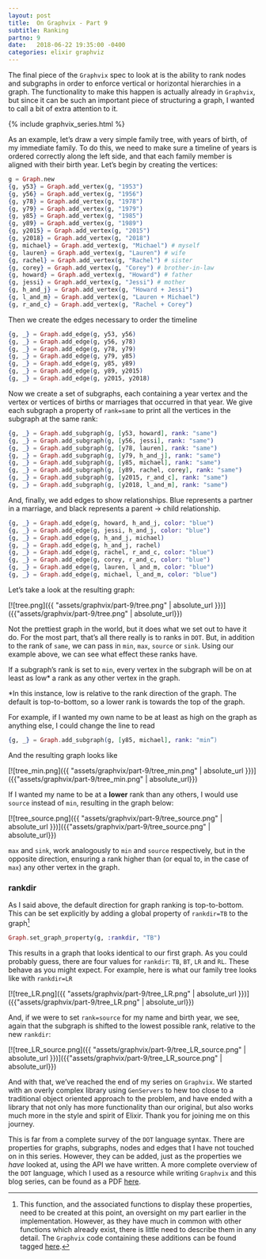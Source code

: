 ```yaml
---
layout: post
title:  On Graphvix - Part 9
subtitle: Ranking
partno: 9
date:   2018-06-22 19:35:00 -0400
categories: elixir graphviz
---
```


The final piece of the `Graphvix` spec to look at is the ability to rank nodes and subgraphs in order to enforce vertical or horizontal hierarchies in a graph. The functionality to make this happen is actually already in `Graphvix`, but since it can be such an important piece of structuring a graph, I wanted to call a bit of extra attention to it.

{% include graphvix_series.html %}

As an example, let’s draw a very simple family tree, with years of birth, of my immediate family. To do this, we need to make sure a timeline of years is ordered correctly along the left side, and that each family member is aligned with their birth year. Let’s begin by creating the vertices:

```elixir
g = Graph.new
{g, y53} = Graph.add_vertex(g, "1953") 
{g, y56} = Graph.add_vertex(g, "1956")
{g, y78} = Graph.add_vertex(g, "1978") 
{g, y79} = Graph.add_vertex(g, "1979")
{g, y85} = Graph.add_vertex(g, "1985")
{g, y89} = Graph.add_vertex(g, "1989")
{g, y2015} = Graph.add_vertex(g, "2015")
{g, y2018} = Graph.add_vertex(g, "2018")
{g, michael} = Graph.add_vertex(g, "Michael") # myself
{g, lauren} = Graph.add_vertex(g, "Lauren") # wife
{g, rachel} = Graph.add_vertex(g, "Rachel") # sister
{g, corey} = Graph.add_vertex(g, "Corey") # brother-in-law
{g, howard} = Graph.add_vertex(g, "Howard") # father
{g, jessi} = Graph.add_vertex(g, "Jessi") # mother
{g, h_and_j} = Graph.add_vertex(g, "Howard + Jessi")
{g, l_and_m} = Graph.add_vertex(g, "Lauren + Michael")
{g, r_and_c} = Graph.add_vertex(g, "Rachel + Corey")
```

Then we create the edges necessary to order the timeline

```elixir
{g, _} = Graph.add_edge(g, y53, y56)
{g, _} = Graph.add_edge(g, y56, y78)
{g, _} = Graph.add_edge(g, y78, y79)
{g, _} = Graph.add_edge(g, y79, y85)
{g, _} = Graph.add_edge(g, y85, y89)
{g, _} = Graph.add_edge(g, y89, y2015)
{g, _} = Graph.add_edge(g, y2015, y2018)
```

Now we create a set of subgraphs, each containing a year vertex and the vertex or vertices of births or marriages that occurred in that year. We give each subgraph a property of `rank=same` to print all the vertices in the subgraph at the same rank:

```elixir
{g, _} = Graph.add_subgraph(g, [y53, howard], rank: "same") 
{g, _} = Graph.add_subgraph(g, [y56, jessi], rank: "same")
{g, _} = Graph.add_subgraph(g, [y78, lauren], rank: "same")
{g, _} = Graph.add_subgraph(g, [y79, h_and_j], rank: "same")
{g, _} = Graph.add_subgraph(g, [y85, michael], rank: "same")
{g, _} = Graph.add_subgraph(g, [y89, rachel, corey], rank: "same")
{g, _} = Graph.add_subgraph(g, [y2015, r_and_c], rank: "same")
{g, _} = Graph.add_subgraph(g, [y2018, l_and_m], rank: "same")
```

And, finally, we add edges to show relationships. Blue represents a partner in a marriage, and black represents a parent -> child relationship.

```elixir
{g, _} = Graph.add_edge(g, howard, h_and_j, color: "blue")
{g, _} = Graph.add_edge(g, jessi, h_and_j, color: "blue")
{g, _} = Graph.add_edge(g, h_and_j, michael)
{g, _} = Graph.add_edge(g, h_and_j, rachel)
{g, _} = Graph.add_edge(g, rachel, r_and_c, color: "blue") 
{g, _} = Graph.add_edge(g, corey, r_and_c, color: "blue")
{g, _} = Graph.add_edge(g, lauren, l_and_m, color: "blue") 
{g, _} = Graph.add_edge(g, michael, l_and_m, color: "blue")
```

Let’s take a look at the resulting graph:

[![tree.png]({{ "assets/graphvix/part-9/tree.png" | absolute_url }})]({{"assets/graphvix/part-9/tree.png" | absolute_url}})

Not the prettiest graph in the world, but it does what we set out to have it do. For the most part, that’s all there really is to ranks in `DOT`. But, in addition to the rank of `same`, we can pass in `min`, `max`, `source` or `sink`. Using our example above, we can see what effect these ranks have.

If a subgraph’s rank is set to `min`, every vertex in the subgraph will be on at least as low* a rank as any other vertex in the graph.

*In this instance, low is relative to the rank direction of the graph. The default is top-to-bottom, so a lower rank is towards the top of the graph.

For example, if I wanted my own name to be at least as high on the graph as anything else, I could change the line to read

```elixir
{g, _} = Graph.add_subgraph(g, [y85, michael], rank: "min”)
```

And the resulting graph looks like

[![tree_min.png]({{ "assets/graphvix/part-9/tree_min.png" | absolute_url }})]({{"assets/graphvix/part-9/tree_min.png" | absolute_url}})

If I wanted my name to be at a **lower** rank than any others, I would use `source` instead of `min`, resulting in the graph below:

[![tree_source.png]({{ "assets/graphvix/part-9/tree_source.png" | absolute_url }})]({{"assets/graphvix/part-9/tree_source.png" | absolute_url}})

`max` and `sink`, work analogously to `min` and `source` respectively, but in the opposite direction, ensuring a rank higher than (or equal to, in the case of `max`) any other vertex in the graph.

### rankdir

As I said above, the default direction for graph ranking is top-to-bottom. This can be set explicitly by adding a global property of `rankdir=TB` to the graph[^1]

```elixir
Graph.set_graph_property(g, :rankdir, "TB")
```

This results in a graph that looks identical to our first graph. As you could probably guess, there are four values for `rankdir`: `TB`, `BT`, `LR` and `RL`. These behave as you might expect. For example, here is what our family tree looks like with `rankdir=LR`

[![tree_LR.png]({{ "assets/graphvix/part-9/tree_LR.png" | absolute_url }})]({{"assets/graphvix/part-9/tree_LR.png" | absolute_url}})

And, if we were to set `rank=source` for my name and birth year, we see, again that the subgraph is shifted to the lowest possible rank, relative to the new `rankdir`:

[![tree_LR_source.png]({{ "assets/graphvix/part-9/tree_LR_source.png" | absolute_url }})]({{"assets/graphvix/part-9/tree_LR_source.png" | absolute_url}})

And with that, we’ve reached the end of my series on `Graphvix`. We started with an overly complex library using `GenServers` to hew too close to a traditional object oriented approach to the problem, and have ended with a library that not only has more functionality than our original, but also works much more in the style and spirit of Elixir. Thank you for joining me on this journey.


This is far from a complete survey of the `DOT` language syntax. There are properties for graphs, subgraphs, nodes and edges that I have not touched on in this series. However, they can be added, just as the properties we _have_ looked at, using the API we have written. A more complete overview of the `DOT` language, which I used as a resource while writing `Graphvix` and this blog series, can be found as a PDF [here](https://www.graphviz.org/pdf/dotguide.pdf).

[^1]: This function, and the associated functions to display these properties, need to be created at this point, an oversight on my part earlier in the implementation. However, as they have much in common with other functions which already exist, there is little need to describe them in any detail. The `Graphvix` code containing these additions can be found tagged [here](https://github.com/mikowitz/graphvix/tree/v1.0.0.pre.graphproperties).
